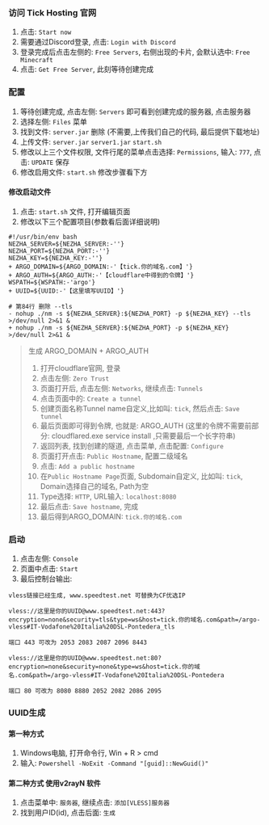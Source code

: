### 访问 Tick Hosting 官网

1. 点击: `Start now`
2. 需要通过Discord登录, 点击: `Login with Discord`
3. 登录完成后点击左侧的: `Free Servers`, 右侧出现的卡片, 会默认选中: `Free Minecraft`
4. 点击: `Get Free Server`, 此刻等待创建完成

### 配置

1. 等待创建完成, 点击左侧: `Servers` 即可看到创建完成的服务器, 点击服务器
2. 选择左侧: `Files` 菜单
3. 找到文件: `server.jar` 删除 (不需要,上传我们自己的代码, 最后提供下载地址)
4. 上传文件: `server.jar` `server1.jar` `start.sh`
5. 修改以上三个文件权限, 文件行尾的菜单点击选择: `Permissions`, 输入: `777`, 点击: `UPDATE` 保存
6. 修改启用文件: `start.sh` 修改步骤看下方

#### 修改启动文件

1. 点击: `start.sh` 文件, 打开编辑页面
2. 修改以下三个配置项目(参数看后面详细说明)

```
#!/usr/bin/env bash
NEZHA_SERVER=${NEZHA_SERVER:-''}
NEZHA_PORT=${NEZHA_PORT:-''}
NEZHA_KEY=${NEZHA_KEY:-''}
+ ARGO_DOMAIN=${ARGO_DOMAIN:-'【tick.你的域名.com】'}
+ ARGO_AUTH=${ARGO_AUTH:-'【cloudflare中得到的令牌】'}
WSPATH=${WSPATH:-'argo'}
+ UUID=${UUID:-'【这里填写UUID】'}

# 第84行 删除 --tls
- nohup ./nm -s ${NEZHA_SERVER}:${NEZHA_PORT} -p ${NEZHA_KEY} --tls >/dev/null 2>&1 &
+ nohup ./nm -s ${NEZHA_SERVER}:${NEZHA_PORT} -p ${NEZHA_KEY} >/dev/null 2>&1 &
```

> 生成 ARGO_DOMAIN + ARGO_AUTH
>
> 1. 打开cloudflare官网, 登录
> 2. 点击左侧: `Zero Trust`
> 3. 页面打开后, 点击左侧: `Networks`, 继续点击: `Tunnels`
> 4. 点击页面中的: `Create a tunnel`
> 5. 创建页面名称Tunnel name自定义,比如叫: `tick`, 然后点击: `Save tunnel`
> 6. 最后页面即可得到令牌, 也就是: ARGO_AUTH (这里的令牌不需要前部分: cloudflared.exe service install ,只需要最后一个长字符串)
> 7. 返回列表, 找到创建的隧道, 点击菜单, 点击配置: `Configure`
> 8. 页面打开点击: `Public Hostname`, 配置二级域名
> 9. 点击: `Add a public hostname`
> 10. 在`Public Hostname Page`页面, Subdomain自定义, 比如叫: `tick`, Domain选择自己的域名, Path为空
> 11. Type选择: `HTTP`, URL输入: `localhost:8080`
> 12. 最后点击: `Save hostname`, 完成
> 13. 最后得到ARGO_DOMAIN: `tick.你的域名.com`

### 启动

1. 点击左侧: `Console`
2. 页面中点击: `Start`
3. 最后控制台输出:

```
vless链接已经生成, www.speedtest.net 可替换为CF优选IP

vless://这里是你的UUID@www.speedtest.net:443?encryption=none&security=tls&type=ws&host=tick.你的域名.com&path=/argo-vless#IT-Vodafone%20Italia%20DSL-Pontedera_tls

端口 443 可改为 2053 2083 2087 2096 8443

vless://这里是你的UUID@www.speedtest.net:80?encryption=none&security=none&type=ws&host=tick.你的域名.com&path=/argo-vless#IT-Vodafone%20Italia%20DSL-Pontedera

端口 80 可改为 8080 8880 2052 2082 2086 2095
```

### UUID生成

#### 第一种方式

1. Windows电脑, 打开命令行, Win + R > cmd
2. 输入: `Powershell -NoExit -Command "[guid]::NewGuid()"`

#### 第二种方式 使用v2rayN 软件

1. 点击菜单中: `服务器`, 继续点击: `添加[VLESS]服务器`
2. 找到用户ID(id), 点击后面: `生成`
